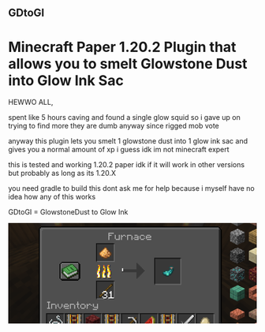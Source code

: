 ## GDtoGI
# Minecraft Paper 1.20.2 Plugin that allows you to smelt Glowstone Dust into Glow Ink Sac

HEWWO ALL,

spent like 5 hours caving and found a single glow squid so i gave up on trying to find more they are dumb anyway since rigged mob vote

anyway this plugin lets you smelt 1 glowstone dust into 1 glow ink sac and gives you a normal amount of xp i guess idk im not minecraft expert

this is tested and working 1.20.2 paper idk if it will work in other versions but probably as long as its 1.20.X 

you need gradle to build this dont ask me for help because i myself have no idea how any of this works 

GDtoGI = GlowstoneDust to Glow Ink

![picture](https://github.com/DancingVixen/GDtoGI/blob/main/image.png?raw=true)
